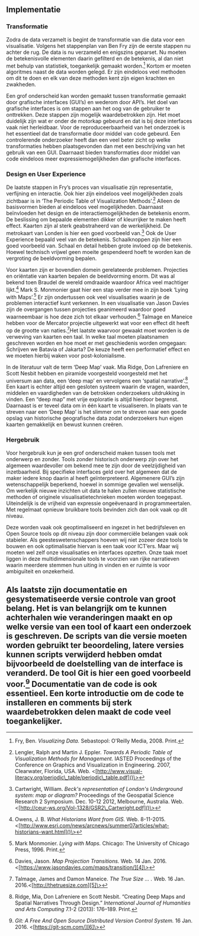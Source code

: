 ## Implementatie

### Transformatie

Zodra de data verzamelt is begint de transformatie van die data voor een visualisatie. Volgens het stappenplan van Ben Fry zijn de eerste stappen nu achter de rug. De data is nu verzameld en enigszins geparset. Nu moeten de betekenisvolle elementen daarin gefilterd en de betekenis, al dan niet met behulp van statistiek, toegankelijk gemaakt worden.[^1] Kortom er moeten algoritmes naast de data worden gelegd. Er zijn eindeloos veel methoden om dit te doen en elk van deze methoden kent zijn eigen krachten en zwakheden. 

Een grof onderscheid kan worden gemaakt tussen transformatie gemaakt door grafische interfaces (GUI’s) en wederom door API’s. Het doel van grafische interfaces is om stappen aan het oog van de gebruiker te onttrekken. Deze stappen zijn mogelijk waardebetrokken zijn. Het moet duidelijk zijn wat er onder de motorkap gebeurd en dat is bij deze interfaces vaak niet herleidbaar. Voor de reproduceerbaarheid van het onderzoek is het essentieel dat de transformatie door middel van code gebeurd. Een controlerende onderzoeker heeft dan een veel beter zicht op welke transformaties hebben plaatsgevonden dan met een beschrijving van het gebruik van een GUI. Daarnaast bieden transformaties door middel van code eindeloos meer expressiemogelijkheden dan grafische interfaces. 

### Design en User Experience

De laatste stappen in Fry’s proces van visualisatie zijn representatie, verfijning en interactie. Ook hier zijn eindeloos veel mogelijkheden zoals zichtbaar is in ‘The Periodic Table of Visualization Methods’.[^2] Alleen de basisvormen bieden al eindeloos veel mogelijkheden. Daarnaast beïnvloeden het design en de interactiemogelijkheden de betekenis enorm. De beslissing om bepaalde elementen dikker of kleurrijker te maken heeft effect. Kaarten zijn al sterk geabstraheerd van de werkelijkheid. De metrokaart van Londen is hier een goed voorbeeld van.[^3] Ook de User Experience bepaald veel van de betekenis. Schaalknoppen zijn hier een goed voorbeeld van. Schaal en detail hebben grote invloed op de betekenis. Hoewel technisch vrijwel geen moeite gespendeerd hoeft te worden kan de vergroting de beeldvorming bepalen.

Voor kaarten zijn er bovendien domein gerelateerde problemen. Projecties en oriëntatie van kaarten bepalen de beeldvorming enorm. Dit was al bekend toen Braudel de wereld omdraaide waardoor Africa veel machtiger lijkt.[^4] Mark S. Monmonier gaat hier een stap verder mee in zijn boek ‘Lying with Maps’.[^5] Er zijn ondertussen ook veel visualisaties waarin je de problemen interactief kunt verkennen. In een visualisatie van Jason Davies zijn de overgangen tussen projecties geanimeerd waardoor goed waarneembaar is hoe deze zich tot elkaar verhouden.[^6] Talmage en Maneice hebben voor de Mercator projectie uitgewerkt wat voor een effect dit heeft op de grootte van naties.[^7]Het laatste waarvoor gewaakt moet worden is de verweving van kaarten een taal. In welke taal moeten plaatsnamen geschreven worden en hoe moet er met geschiedenis worden omgegaan: Schrijven we Batavia of Jakarta? De keuze heeft een performatief effect en we moeten hierbij waken voor post-kolonialisme. 

In de literatuur valt de term ‘Deep Map’ vaak. Mia Ridge, Don Lafreniere en Scott Nesbit hebben en piramide voorgesteld voorgesteld met het universum aan data, een ‘deep map’ en vervolgens een ‘spatial narrative’.[^8] Een kaart is echter altijd een gesloten systeem waarin de vragen, waarden, middelen en vaardigheden van de betrokken onderzoekers uitdrukking in vinden. Een “deep map” met vrije exploratie is altijd hierdoor begrenst. Daarnaast is er teveel data om in één kaart te visualiseren. In plaats van te streven naar een ‘Deep Map’ is het slimmer om te streven naar een goede opslag van historische geografische data zodat onderzoekers hun eigen kaarten gemakkelijk en bewust kunnen creëren. 

### Hergebruik

Voor hergebruik kun je een grof onderscheid maken tussen tools met onderwerp en zonder. Tools zonder historisch onderwerp zijn over het algemeen waardevoller om bekend mee te zijn door de veelzijdigheid van inzetbaarheid. Bij specifieke interfaces geld over het algemeen dat de maker iedere knop daarin al heeft geïnterpreteerd. Algemenere GUI’s zijn wetenschappelijk beperkend, hoewel in sommige gevallen wel wenselijk. Om werkelijk nieuwe inzichten uit data te halen zullen nieuwe statistische methoden of originele visualisatietechnieken moeten worden toegepast. Uiteindelijk is de vrijheid van expressie ongeëvenaard in programmeertalen. Met regelmaat opnieuw bruikbare tools bevinden zich dan ook vaak op dit niveau. 

Deze worden vaak ook geoptimaliseerd en ingezet in het bedrijfsleven en Open Source tools op dit niveau zijn door commerciële belangen vaak ook stabieler. Als geesteswetenschappers hoeven wij niet zozeer deze tools te bouwen en ook optimalisatie hiervan is een taak voor ICT’ers. Maar wij moeten wel zelf onze visualisaties en interfaces opzetten. Onze taak moet liggen in deze multidimensionale tools te voorzien van rijke narratieven waarin meerdere stemmen hun uiting in vinden en er ruimte is voor ambiguïteit en onzekerheid.

Als laatste zijn documentatie en gesystematiseerde versie controle van groot belang. Het is van belangrijk om te kunnen achterhalen wie veranderingen maakt en op welke versie van een tool of kaart een onderzoek is geschreven. De scripts van die versie moeten worden gebruikt ter beoordeling, latere versies kunnen scripts verwijderd hebben omdat bijvoorbeeld de doelstelling van de interface is veranderd. De tool Git is hier een goed voorbeeld voor.[^9] Documentatie van de code is ook essentieel. Een korte introductie om de code te installeren en comments bij sterk waardebetrokken delen maakt de code veel toegankelijker. 
---- 

[^1]:	Fry, Ben. *Visualizing Data.* Sebastopol: O'Reilly Media, 2008. Print.

[^2]:	Lengler, Ralph and Martin J. Eppler. *Towards A Periodic Table of Visualization Methods for Management.* IASTED Proceedings of the Conference on Graphics and Visualization in Engineering. 2007, Clearwater, Florida, USA. Web. \<[http://www.visual-literacy.org/periodic\_table/periodic\_table.pdf]()\>

[^3]:	Cartwright, William. *Beck's representation of London's Underground system: map or diagram?* Proceedings of the Geospatial Science Research 2 Symposium. Dec. 10-12 2012, Melbourne, Australia. Web. \<[http://ceur-ws.org/Vol-1328/GSR2\_Cartwright.pdf]()\>

[^4]:	Owens, J. B. *What Historians Want from GIS.* Web. 8-11-2015. \<[http://www.esri.com/news/arcnews/summer07articles/what-historians-want.html]()\>

[^5]:	Mark Monmonier. *Lying with Maps.* Chicago: The University of Chicago Press, 1996. Print.

[^6]:	Davies, Jason. *Map Projection Transitions.* Web. 14 Jan. 2016. \<[https://www.jasondavies.com/maps/transition/][4]\>

[^7]:	Talmage, James and Damon Maneice. *The True Size … .* Web. 16 Jan. 2016.\<[http://thetruesize.com][5]\>

[^8]:	Ridge, Mia, Don Lafreniere en Scott Nesbit. “Creating Deep Maps and Spatial Narratives Through Design.” *International Journal of Humanities and Arts Computing* 7.1-2 (2013): 176–189. Print.

[^9]:	*Git:  A Free And Open Source Distributed Version Control System.* 16 Jan. 2016. \<[https://git-scm.com/][6]\>

[4]:	https://www.jasondavies.com/maps/transition/
[5]:	http://thetruesize.com/ "http://thetruesize.com"
[6]:	https://git-scm.com/
